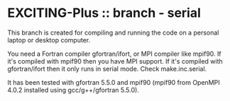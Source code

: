 # EXCITING-Plus :: branch - serial

This branch is created for compiling and running the code on a personal laptop or desktop computer. 

You need a Fortran compiler gfortran/ifort, or MPI compiler like mpif90. If it's compiled with mpif90 then you have MPI support. If it's compiled with gfortran/ifort then it only runs in serial mode. Check make.inc.serial. 

It has been tested with gfortran 5.5.0 and mpif90 (mpif90 from OpenMPI 4.0.2 installed using gcc/g++/gfortran 5.5.0).  
